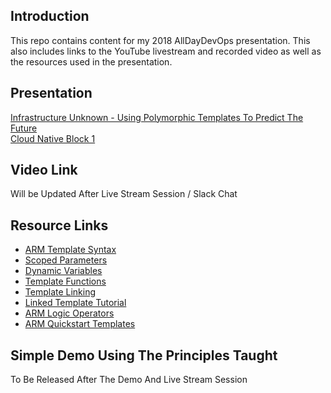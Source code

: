 ## Introduction
This repo contains content for my 2018 AllDayDevOps presentation. This also includes links to the YouTube livestream and recorded video as well as the resources used in the presentation.

## Presentation
[Infrastructure Unknown - Using Polymorphic Templates To Predict The Future](InfrastructureUnknown.pdf) <br/>
[Cloud Native Block 1](https://www.youtube.com/watch?v=lXU2GbstE_4&t=20m38s)

## Video Link
Will be Updated After Live Stream Session / Slack Chat

## Resource Links
* [ARM Template Syntax](https://docs.microsoft.com/en-us/azure/azure-resource-manager/resource-group-authoring-templates)
* [Scoped Parameters](https://docs.microsoft.com/en-us/azure/azure-resource-manager/resource-manager-templates-parameters)
* [Dynamic Variables](https://docs.microsoft.com/en-us/azure/azure-resource-manager/resource-manager-templates-variables)
* [Template Functions](https://docs.microsoft.com/en-us/azure/azure-resource-manager/resource-group-authoring-templates#functions)
* [Template Linking](https://docs.microsoft.com/en-us/azure/azure-resource-manager/resource-group-linked-templates)
* [Linked Template Tutorial](https://docs.microsoft.com/en-us/azure/azure-resource-manager/resource-manager-tutorial-create-linked-templates)
* [ARM Logic Operators](https://docs.microsoft.com/en-us/azure/azure-resource-manager/resource-group-template-functions)
* [ARM Quickstart Templates](https://github.com/Azure/azure-quickstart-templates)

## Simple Demo Using The Principles Taught
To Be Released After The Demo And Live Stream Session
